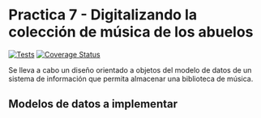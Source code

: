 # Practica 7 - Digitalizando la colección de música de los abuelos
[![Tests](https://github.com/ULL-ESIT-INF-DSI-2122/ull-esit-inf-dsi-21-22-prct07-music-datamodel-grupo-t/actions/workflows/tests.yml/badge.svg)](https://github.com/ULL-ESIT-INF-DSI-2122/ull-esit-inf-dsi-21-22-prct07-music-datamodel-grupo-t/actions/workflows/node.js.yml)
[![Coverage Status](https://coveralls.io/repos/github/ULL-ESIT-INF-DSI-2122/ull-esit-inf-dsi-21-22-prct07-music-datamodel-grupo-t/badge.svg?branch=master)](https://coveralls.io/github/ULL-ESIT-INF-DSI-2122/ull-esit-inf-dsi-21-22-prct07-music-datamodel-grupo-t?branch=master)

Se lleva a cabo un diseño orientado a objetos del modelo de datos de un sistema de información que permita almacenar una biblioteca de música.
## Modelos de datos a implementar
